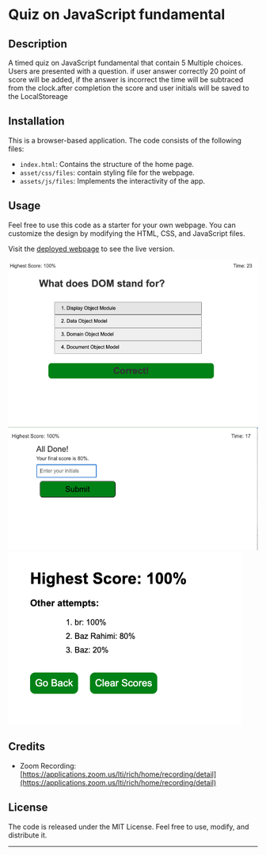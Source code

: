 # Quiz on JavaScript fundamental

## Description

A timed quiz on JavaScript fundamental that contain 5 Multiple choices. Users are presented with a question. if user answer correctly 20 point of score will be added, if the answer is incorrect the time will be subtraced from the clock.after completion the score and user initials will be saved to the LocalStoreage


## Installation
This is a browser-based application. The code consists of the following files:

- `index.html`: Contains the structure of the home page.
- `asset/css/files`: contain styling file for the webpage.
- `assets/js/files`: Implements the interactivity of the app.



## Usage

Feel free to use this code as a starter for your own webpage. You can customize the design by modifying the HTML, CSS, and JavaScript files.

Visit the [deployed webpage](https://bazrahimi.github.io/javascript-quiz/) to see the live version.

![Screenshot of the webpage](./assets/images/1.png)
![Screenshot of the webpage](./assets/images/2.png)
![Screenshot of the webpage](./assets/images/3.png)


## Credits
- Zoom Recording: [https://applications.zoom.us/lti/rich/home/recording/detail](https://applications.zoom.us/lti/rich/home/recording/detail)

## License

The code is released under the MIT License. Feel free to use, modify, and distribute it.

---
